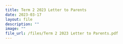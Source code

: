 ```yaml
---
title: Term 2 2023 Letter to Parents
date: 2023-03-17
layout: file
description: ""
image: ""
file_url: /files/Term 2 2023 Letter to Parents.pdf
---
```

